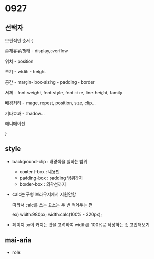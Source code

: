 # 0927

## 선택자

보편적인 순서 {

  존재유뮤/형태 - display,overflow

  위치 - position

  크기 - width - height

  공간 - margin- box-sizing - padding - border

  서체 - font-weight, font-style, font-size, line-height, family...

  배경처리 - image, repeat, position, size, clip...

  기타효과 - shadow...

  애니메이션

}

## style

- background-clip : 배경색을 칠하는 범위
  - content-box : 내용만
  - padding-box : padding 범위까지
  - border-box : 외곽선까지

- calc는 구형 브라우저에서 지원안함

  따라서 calc를 쓰는 요소는 두 번 적어두는 편

  ex) width:980px; width:calc(100% - 320px);

- 페이지 px이 커지는 것을 고려하여 width를 100%로 작성하는 것 고민해보기



## mai-aria

- role:
